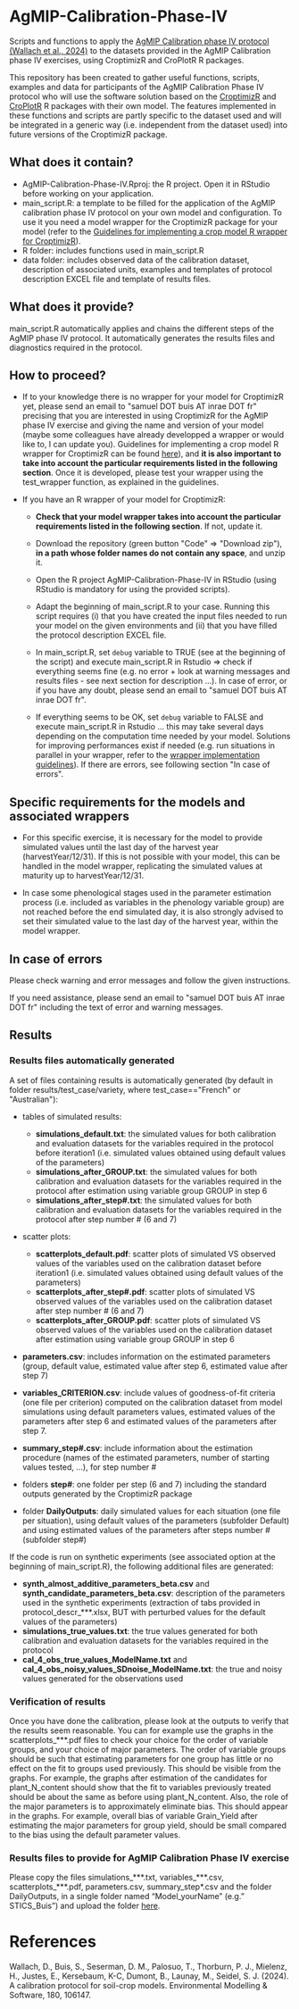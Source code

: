# AgMIP-Calibration-Phase-IV
Scripts and functions to apply the [AgMIP Calibration phase IV protocol (Wallach et al., 2024)](https://www.biorxiv.org/content/10.1101/2023.10.26.564162v2.full.pdf) to the datasets provided in the AgMIP Calibration phase IV exercises, using CroptimizR and CroPlotR R packages. 

This repository has been created to gather useful functions, scripts, examples and data for participants of the AgMIP Calibration Phase IV protocol who will use the software solution based on the [CroptimizR](https://github.com/SticsRPacks/CroptimizR) and [CroPlotR](https://github.com/SticsRPacks/CroPlotR) R packages with their own model. The features implemented in these functions and scripts are partly specific to the dataset used and will be integrated in a generic way (i.e. independent from the dataset used) into future versions of the CroptimizR package.

## What does it contain?

* AgMIP-Calibration-Phase-IV.Rproj: the R project. Open it in RStudio before working on your application.
* main_script.R: a template to be filled for the application of the AgMIP calibration phase IV protocol on your own model and configuration. To use it you need a model wrapper for the CroptimizR package for your model (refer to the [Guidelines for implementing a crop model R wrapper for CroptimizR](https://sticsrpacks.github.io/CroptimizR/articles/Designing_a_model_wrapper.html)).
* R folder: includes functions used in main_script.R
* data folder: includes observed data of the calibration dataset, description of associated units, examples and templates of protocol description EXCEL file and template of results files.

## What does it provide?

main_script.R automatically applies and chains the different steps of the AgMIP phase IV protocol. It automatically generates the results files and diagnostics required in the protocol.

## How to proceed?

* If to your knowledge there is no wrapper for your model for CroptimizR yet, please send an email to "samuel DOT buis AT inrae DOT fr" precising that you are interested in using CroptimizR for the AgMIP phase IV exercise and giving the name and version of your model (maybe some colleagues have already developped a wrapper or would like to, I can update you). Guidelines for implementing a crop model R wrapper for CroptimizR can be found [here](https://sticsrpacks.github.io/CroptimizR/articles/Designing_a_model_wrapper.html)), and **it is also important to take into account the particular requirements listed in the following section**. Once it is developed, please test your wrapper using the test_wrapper function, as explained in the guidelines.

* If you have an R wrapper of your model for CroptimizR:

  * **Check that your model wrapper takes into account the particular requirements listed in the following section**. If not, update it.

  * Download the repository (green button "Code" => "Download zip"), **in a path whose folder names do not contain any space**, and unzip it.
  
  * Open the R project AgMIP-Calibration-Phase-IV in RStudio (using RStudio is mandatory for using the provided scripts).
  
  * Adapt the beginning of main_script.R to your case. Running this script requires (i) that you have created the input files needed to run your model on the given environments and (ii) that you have filled the protocol description EXCEL file.
  
  * In main_script.R, set `debug` variable to TRUE (see at the beginning of the script) and execute main_script.R in Rstudio => check if everything seems fine (e.g. no error + look at warning messages and results files - see next section for description ...). In case of error, or if you have any doubt, please send an email to "samuel DOT buis AT inrae DOT fr".
  
  * If everything seems to be OK, set  `debug` variable to FALSE and execute main_script.R in Rstudio ... this may take several days depending on the computation time needed by your model. Solutions for improving performances exist if needed (e.g. run situations in parallel in your wrapper, refer to the [wrapper implementation guidelines](https://sticsrpacks.github.io/CroptimizR/articles/Designing_a_model_wrapper.html)). If there are errors, see following section "In case of errors".

## Specific requirements for the models and associated wrappers

* For this specific exercise, it is necessary for the model to provide simulated values until the last day of the harvest year (harvestYear/12/31). If this is not possible with your model, this can be handled in the model wrapper, replicating the simulated values at maturity up to harvestYear/12/31.

* In case some phenological stages used in the parameter estimation process (i.e. included as variables in the phenology variable group) are not reached before the end simulated day, it is also strongly advised to set their simulated value to the last day of the harvest year, within the model wrapper.

## In case of errors

Please check warning and error messages and follow the given instructions.

If you need assistance, please send an email to "samuel DOT buis AT inrae DOT fr" including the text of error and warning messages.

## Results

### Results files automatically generated

A set of files containing results is automatically generated (by default in folder results/test_case/variety, where test_case=="French" or "Australian"):

* tables of simulated results:

  * **simulations_default.txt**: the simulated values for both calibration and evaluation datasets for the variables required in the protocol before iteration1 (i.e. simulated values obtained using default values of the parameters)
  * **simulations_after_GROUP.txt**: the simulated values for both calibration and evaluation datasets for the variables required in the protocol after estimation using variable group GROUP in step 6
  * **simulations_after_step\#.txt**: the simulated values for both calibration and evaluation datasets for the variables required in the protocol after step number \# (6 and 7)

* scatter plots:
 
  * **scatterplots_default.pdf**: scatter plots of simulated VS observed values of the variables used on the calibration dataset before iteration1 (i.e. simulated values obtained using default values of the parameters)
  * **scatterplots_after_step\#.pdf**: scatter plots of simulated VS observed values of the variables used on the calibration dataset after step number \# (6 and 7)
  * **scatterplots_after_GROUP.pdf**: scatter plots of simulated VS observed values of the variables used on the calibration dataset after estimation using variable group GROUP in step 6

* **parameters.csv**: includes information on the estimated parameters (group, default value, estimated value after step 6, estimated value after step 7)
* **variables_CRITERION.csv**: include values of goodness-of-fit criteria (one file per criterion) computed on the calibration dataset from model simulations using default parameters values, estimated values of the parameters after step 6 and estimated values of the parameters after step 7.
* **summary_step\#.csv**: include information about the estimation procedure (names of the estimated parameters, number of starting values tested, ...), for step number \# 
* folders **step\#**: one folder per step (6 and 7) including the standard outputs generated by the CroptimizR package
* folder **DailyOutputs**: daily simulated values for each situation (one file per situation), using default values of the parameters (subfolder Default) and using estimated values of the parameters after steps number \# (subfolder step\#)  

If the code is run on synthetic experiments (see associated option at the beginning of main_script.R), the following additional files are generated:

* **synth_almost_additive_parameters_beta.csv** and **synth_candidate_parameters_beta.csv**: description of the parameters used in the synthetic experiments (extraction of tabs provided in protocol_descr_\*\*\*.xlsx, BUT with perturbed values for the default values of the parameters)
* **simulations_true_values.txt**:	the true values generated for both calibration and evaluation datasets for the variables required in the protocol
* **cal_4_obs_true_values_ModelName.txt**  and **cal_4_obs_noisy_values_SDnoise_ModelName.txt**:	the true and noisy values generated for the observations used

### Verification of results 

Once you have done the calibration, please look at the outputs to verify that the results seem reasonable. You can for example use the graphs in the scatterplots_\*\*\*.pdf files to check your choice for the order of variable groups, and your choice of major parameters.  The order of variable groups should be such that estimating parameters for one group has little or no effect on the fit to groups used previously. This should be visible from the graphs. For example, the graphs after estimation of the candidates for plant_N_content should show that the fit to variables previously treated should be about the same as before using plant_N_content. Also, the role of the major parameters is to approximately eliminate bias. This should appear in the graphs. For example, overall bias of variable Grain_Yield after estimating the major parameters for group yield, should be small compared to the bias using the default parameter values. 

### Results files to provide for AgMIP Calibration Phase IV exercise

Please copy the files simulations_\*\*\*.txt, variables_\*\*\*.csv, scatterplots_\*\*\*.pdf, parameters.csv, summary_step\*.csv and the folder DailyOutputs, in a single folder named “Model_yourName” (e.g.” STICS_Buis”) and upload the folder [here](https://uni-bonn.sciebo.de/s/1j1T5LdjZxTpe4J).

# References

Wallach, D., Buis, S., Seserman, D. M., Palosuo, T., Thorburn, P. J., Mielenz, H.,  Justes, E., Kersebaum, K-C, Dumont, B., Launay, M., Seidel, S. J. (2024). A calibration protocol for soil-crop models. Environmental Modelling & Software, 180, 106147.
